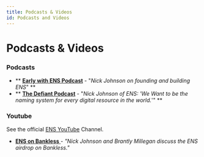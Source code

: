 ```yaml
---
title: Podcasts & Videos
id: Podcasts and Videos
---
```


# Podcasts & Videos

### Podcasts

* ** [**Early with ENS Podcast**](https://open.spotify.com/episode/6DoSULJSKHjUhujODHd5Wq) - "_Nick Johnson on founding and building ENS_" **
* ** [**The Defiant Podcast**](https://open.spotify.com/episode/1QA3O4SPdmdo4Pc34JWFOB) - "_Nick Johnson of ENS: 'We Want to be the naming system for every digital resource in the world._'" **

### Youtube

See the official [ENS YouTube](https://www.youtube.com/c/ENSdomains) Channel.

* [**ENS on Bankless** ](https://www.youtube.com/watch?v=jwadHC5ha-E)- _"Nick Johnson and Brantly Millegan discuss the ENS airdrop on Bankless."_
